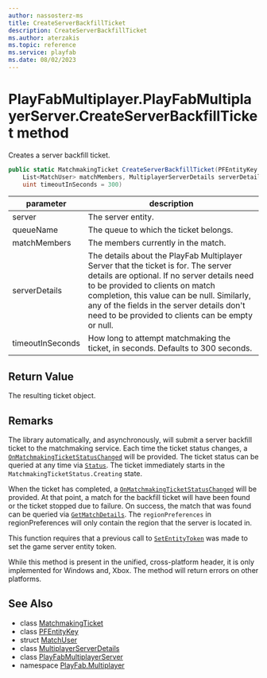 ```yaml
---
author: nassosterz-ms
title: CreateServerBackfillTicket
description: CreateServerBackfillTicket
ms.author: aterzakis
ms.topic: reference
ms.service: playfab
ms.date: 08/02/2023
---
```


# PlayFabMultiplayer.PlayFabMultiplayerServer.CreateServerBackfillTicket method

Creates a server backfill ticket.

```csharp
public static MatchmakingTicket CreateServerBackfillTicket(PFEntityKey server, string queueName, 
    List<MatchUser> matchMembers, MultiplayerServerDetails serverDetails, 
    uint timeoutInSeconds = 300)
```

| parameter | description |
| --- | --- |
| server | The server entity. |
| queueName | The queue to which the ticket belongs. |
| matchMembers | The members currently in the match. |
| serverDetails | The details about the PlayFab Multiplayer Server that the ticket is for. The server details are optional. If no server details need to be provided to clients on match completion, this value can be null. Similarly, any of the fields in the server details don't need to be provided to clients can be empty or null. |
| timeoutInSeconds | How long to attempt matchmaking the ticket, in seconds. Defaults to 300 seconds. |

## Return Value

The resulting ticket object.

## Remarks

The library automatically, and asynchronously, will submit a server backfill ticket to the matchmaking service. Each time the ticket status changes, a [`OnMatchmakingTicketStatusChanged`](../PlayFabMultiplayer/OnMatchmakingTicketStatusChanged.md) will be provided. The ticket status can be queried at any time via [`Status`](../MatchmakingTicket/Status.md). The ticket immediately starts in the `MatchmakingTicketStatus.Creating` state.

When the ticket has completed, a [`OnMatchmakingTicketStatusChanged`](../PlayFabMultiplayer/OnMatchmakingTicketStatusChanged.md) will be provided. At that point, a match for the backfill ticket will have been found or the ticket stopped due to failure. On success, the match that was found can be queried via [`GetMatchDetails`](../MatchmakingTicket/GetMatchDetails.md). The `regionPreferences` in regionPreferences will only contain the region that the server is located in.

This function requires that a previous call to [`SetEntityToken`](../PlayFabMultiplayer/SetEntityToken.md) was made to set the game server entity token.

While this method is present in the unified, cross-platform header, it is only implemented for Windows and, Xbox. The method will return errors on other platforms.

## See Also

* class [MatchmakingTicket](../MatchmakingTicket.md)
* class [PFEntityKey](../PFEntityKey.md)
* struct [MatchUser](../MatchUser.md)
* class [MultiplayerServerDetails](../MultiplayerServerDetails.md)
* class [PlayFabMultiplayerServer](../PlayFabMultiplayer.PlayFabMultiplayerServer.md)
* namespace [PlayFab.Multiplayer](../../PlayFabMultiplayerSDK.md)


